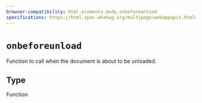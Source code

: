 ```yaml
---
browser-compatibility: html.elements.body.onbeforeunload
specifications: https://html.spec.whatwg.org/multipage/webappapis.html#handler-window-onbeforeunload
---
```


# `onbeforeunload`

Function to call when the document is about to be unloaded.

## Type

Function
